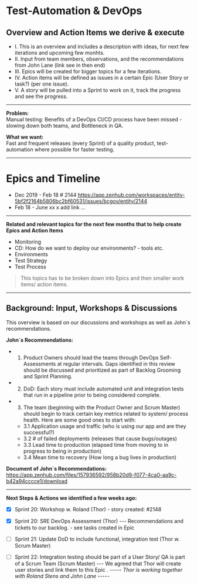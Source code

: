 Test-Automation & DevOps 
=============
Overview and Action Items we derive & execute 
-------------

* I. This is an overview and includes a description with ideas, for next few iterations and upcoming few monhts.
* II. Input from team members, observations, and the recommendations from John Lane (link see in then end)
* III. Epics will be created for bigger topics for a few iterations. 
* IV. Action items will be defined as issues in a certain Epic (User Story or task?) (per one issue). 
* V. A story will be pulled into a Sprint to work on it, track the progress and see the progress. 

----

**Problem:**              
Manual testing: Benefits of a DevOps CI/CD process have been missed - slowing down both teams, and Bottleneck in QA. 

**What we want:**     
Fast and frequent releases (every Sprint) of a quality product, test-automation where possible for faster testing.

----


Epics and Timeline
=============
* Dec 2019 - Feb 18   # 2144   https://app.zenhub.com/workspaces/entity-5bf2f2164b5806bc2bf60531/issues/bcgov/entity/2144
* Feb 18 - June xx       x add link
... 
----

**Related and relevant topics for the next few months that to help create Epics and Action Items**
- Monitoring
- CD: How do we want to deploy our environments? - tools etc. 
- Environments
- Test Strategy 
- Test Process 
> This topics has to be broken down into Epics and then smaller work items/ action items. 
----



Background: Input, Workshops & Discussions
-------------
This overview is based on our discussions and workshops as well as John´s recommendations. 

**John´s Recommendations:**
+ 1. Product Owners should lead the teams through DevOps Self-Assessments at regular intervals. 
    Gaps identified in this review should be discussed and prioritized as part of Backlog Grooming and Sprint Planning. 
 
+ 2. DoD: Each story must include automated unit and integration tests that run in a pipeline prior to being considered complete. 

+ 3. The team (beginning with the Product Owner and Scrum Master) should begin to track certain key metrics related to system/ process health. Here are some good ones to start with:
    + 3.1 Application usage and traffic (who is using our app and are they successful?)
    + 3.2 # of failed deployments (releases that cause bugs/outages)
    + 3.3	Lead time to production (elapsed time from moving to in progress to being in production)
    + 3.4	Mean time to recovery (How long a bug lives in production)

**Document of John´s Recommendations:**
https://app.zenhub.com/files/157936592/958b20d9-f077-4ca0-aa9c-b42a94cccce1/download


----
**Next Steps & Actions we identified a few weeks ago:** 
- [x] Sprint 20: Workshop w. Roland (Thor) - story created:   #2148
- [x] Sprint 20: SRE DevOps Assessment (Thor) --- Recommendations and tickets to our backlog. - see tasks created in Epic
- [ ] Sprint 21: Update DoD to include functional, integration test (Thor w. Scrum Master) 
- [ ] Sprint 22: Integration testing should be part of a User Story/ QA is part of a Scrum Team (Scrum Master) 
--- We agreed that Thor will create user stories and link them to this Epic . 
_----- Thor is working together with Roland Stens and John Lane -----_ 



